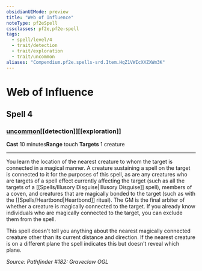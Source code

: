 ```yaml
---
obsidianUIMode: preview
title: "Web of Influence"
noteType: pf2eSpell
cssclasses: pf2e,pf2e-spell
tags:
  - spell/level/4
  - trait/detection
  - trait/exploration
  - trait/uncommon
aliases: "Compendium.pf2e.spells-srd.Item.HqZ1VWIcXXZXWm3K" 
---
```

# Web of Influence   
## Spell 4
### [uncommon](uncommon "Uncommon Rarity Trait")[[detection]][[exploration]]

**Cast** 10 minutes**Range** touch
**Targets** 1 creature
* * * 
You learn the location of the nearest creature to whom the target is connected in a magical manner. A creature sustaining a spell on the target is connected to it for the purposes of this spell, as are any creatures who are targets of a spell effect currently affecting the target (such as all the targets of a [[Spells/Illusory Disguise|Illusory Disguise]] spell), members of a coven, and creatures that are magically bonded to the target (such as with the [[Spells/Heartbond|Heartbond]] ritual). The GM is the final arbiter of whether a creature is magically connected to the target. If you already know individuals who are magically connected to the target, you can exclude them from the spell.

This spell doesn't tell you anything about the nearest magically connected creature other than its current distance and direction. If the nearest creature is on a different plane the spell indicates this but doesn't reveal which plane.

*Source: Pathfinder #182: Graveclaw*
*OGL*